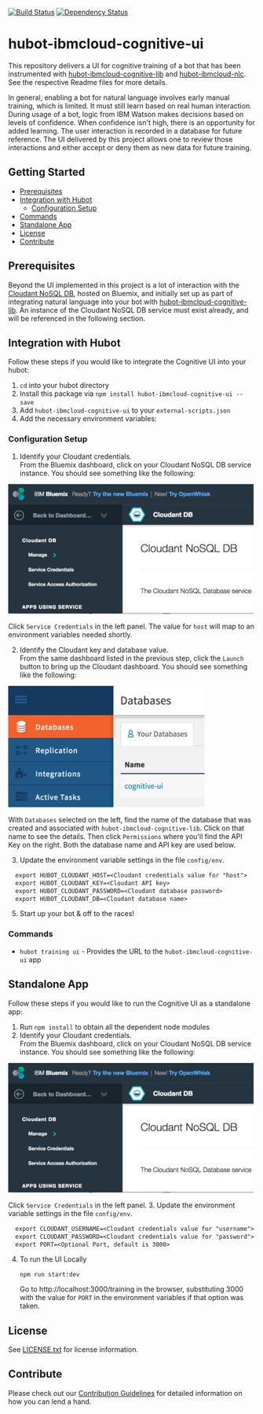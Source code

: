 [![Build Status](https://travis-ci.org/ibm-cloud-solutions/hubot-ibmcloud-cognitive-ui.svg?branch=master)](https://travis-ci.org/ibm-cloud-solutions/hubot-ibmcloud-cognitive-ui)
[![Dependency Status](https://dependencyci.com/github/ibm-cloud-solutions/hubot-ibmcloud-cognitive-ui/badge)](https://dependencyci.com/github/ibm-cloud-solutions/hubot-ibmcloud-cognitive-ui)

# hubot-ibmcloud-cognitive-ui

This repository delivers a UI for cognitive training of a bot that has been instrumented with [hubot-ibmcloud-cognitive-lib](http://github.com/ibm-cloud-solutions/hubot-ibmcloud-cognitive-lib)
and [hubot-ibmcloud-nlc](http://github.com/ibm-cloud-solutions/hubot-ibmcloud-nlc).  See the respective Readme files for more details.  

In general, enabling a bot for natural language involves early manual training, which is limited.  It must still learn based on real human interaction.  During usage of a bot, logic from IBM Watson makes decisions based on levels of confidence. When confidence isn't high, there is an opportunity for added learning.  The user interaction is recorded in a database for future reference.  The UI delivered by this project allows one to review those interactions and either accept or deny them as new data for future training.

## Getting Started

 * [Prerequisites](#prerequisites)
 * [Integration with Hubot](#integration-with-hubot)
 	* [Configuration Setup](#configuration-setup)
  * [Commands](#commands)
 * [Standalone App](#standalone-app)
 * [License](#license)
 * [Contribute](#contribute)

## Prerequisites

Beyond the UI implemented in this project is a lot of interaction with the [Cloudant NoSQL DB](https://console.ng.bluemix.net/catalog/services/cloudant-nosql-db/), hosted on Bluemix, and initially set up as part of integrating natural language into your bot with [hubot-ibmcloud-cognitive-lib](http://github.com/ibm-cloud-solutions/hubot-ibmcloud-cognitive-lib).  An instance of the Cloudant NoSQL DB service must exist already, and will be referenced in the following section.

## Integration with Hubot
Follow these steps if you would like to integrate the Cognitive UI into your hubot:

1. `cd` into your hubot directory
2. Install this package via `npm install hubot-ibmcloud-cognitive-ui --save`
3. Add `hubot-ibmcloud-cognitive-ui` to your `external-scripts.json`
4. Add the necessary environment variables:

### Configuration Setup
1. Identify your Cloudant credentials.<br>
  From the Bluemix dashboard, click on your Cloudant NoSQL DB service instance.  You should see something like the following:

  <img src="/docs/images/BluemixCloudantLaunch.png" width="500">

  Click `Service Credentials` in the left panel.  The value for `host` will map to an environment variables needed shortly.

2. Identify the Cloudant key and database value.<br>
  From the same dashboard listed in the previous step, click the `Launch` button to bring up the Cloudant dashboard.  You should see something like the following:

  <img src="/docs/images/CloudantDashboard.png" width="400">

  With `Databases` selected on the left, find the name of the database that was created and associated with `hubot-ibmcloud-cognitive-lib`.  Click on that name to see the details.  Then click `Permissions` where you'll find the API Key on the right.  Both the database name and API key are used below.

3. Update the environment variable settings in the file `config/env`.
  ```
    export HUBOT_CLOUDANT_HOST=<Cloudant credentials value for "host">
    export HUBOT_CLOUDANT_KEY=<Cloudant API key>
    export HUBOT_CLOUDANT_PASSWORD=<Cloudant database password>
    export HUBOT_CLOUDANT_DB=<Cloudant database name>
  ```
5. Start up your bot & off to the races!

### Commands
- `hubot training ui` - Provides the URL to the `hubot-ibmcloud-cognitive-ui` app

## Standalone App
Follow these steps if you would like to run the Cognitive UI as a standalone app:

1. Run `npm install` to obtain all the dependent node modules
2. Identify your Cloudant credentials.<br>
  From the Bluemix dashboard, click on your Cloudant NoSQL DB service instance.  You should see something like the following:

  <img src="/docs/images/BluemixCloudantLaunch.png" width="500">

  Click `Service Credentials` in the left panel.
3. Update the environment variable settings in the file `config/env`.

  ```
    export CLOUDANT_USERNAME=<Cloudant credentials value for "username">
    export CLOUDANT_PASSWORD=<Cloudant credentials value for "password">
    export PORT=<Optional Port, default is 3000>
  ```

4. To run the UI Locally

	```
	npm run start:dev
	```

	Go to http://localhost:3000/training in the browser, substituting 3000 with the value for `PORT` in the environment variables if that option was taken.

## License

See [LICENSE.txt](./LICENSE.txt) for license information.

## Contribute

Please check out our [Contribution Guidelines](./CONTRIBUTING.md) for detailed information on how you can lend a hand.
